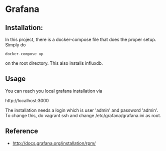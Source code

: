 # Grafana

## Installation:
In this project, there is a docker-compose file that does the proper
setup. Simply do 

    docker-compose up
    
on the root directory. This also installs influxdb.

## Usage
You can reach you local grafana installation via

http://localhost:3000

The installation needs a login which is user 'admin' and password 'admin'.
To change this, do vagrant ssh and change /etc/grafana/grafana.ini as root.

## Reference
* http://docs.grafana.org/installation/rpm/

